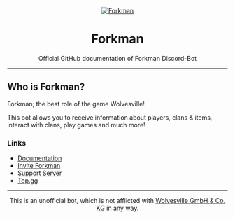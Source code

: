 <link rel="stylesheet" type="text/css" href="css/style.css">
<div align="center">

[![Forkman](https://cdn.discordapp.com/emojis/1092882485291003954.png?size=4096&quality=high)](https://discord.gg/DEEZY5cwpy)

# Forkman
Official GitHub documentation of Forkman Discord-Bot

</div>

---
## Who is Forkman?
Forkman; the best role of the game Wolvesville!

This bot allows you to receive information about players, clans & items, interact with clans, play games and much more!

### Links
- [Documentation](https://xnickydev.gitbook.io/forkman)
- [Invite Forkman](https://discord.com/oauth2/authorize?client_id=1037396167123816499&scope=bot%20applications.commands&permissions=388161)
- [Support Server](https://discord.gg/DEEZY5cwpy)
- [Top.gg](https://top.gg/bot/1037396167123816499/)

---
<div align="center">
<footer>
  <p>This is an unofficial bot, which is not afflicted with <a href="https://www.wolvesville.com">Wolvesville GmbH & Co. KG</a> in any way.</p>
</footer>
</div>
